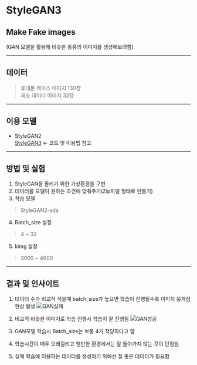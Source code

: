 # StyleGAN3

## Make Fake images  

(GAN 모델을 활용해 비슷한 종류의 이미지를 생성해보려함)  

------------------------------------------------------------------------------------------  
## 데이터  

> 휴대폰 케이스 이미지 130장  
> 제조 데이터 이미지 32장  

------------------------------------------------------------------------------------------  
## 이용 모델  

+ StyleGAN2  
[StyleGAN3](https://github.com/NVlabs/stylegan3) <- 코드 및 이용법 참고

------------------------------------------------------------------------------------------  
## 방법 및 실험  

1. StyleGAN을 돌리기 위한 가상환경을 구현  
2. 데이터를 모델이 원하는 조건에 맞춰주기(Zip파일 형태로 만들기)  
3. 학습 모델  
> StyleGAN2-ada
4. Batch_size 설정  
> 4 ~ 32  
5. kimg 설정  
> 3000 ~ 4000  

------------------------------------------------------------------------------------------  
## 결과 및 인사이트  

1. 데이터 수가 비교적 적을때 batch_size가 높으면 학습이 진행될수록 이미지 뭉개짐 현상 발생
![GAN실패](https://github.com/Taeyoungleee/StyleGAN3/assets/113446739/e426fa84-e035-427a-8dd3-2fe1f4d1f42a)

2. 비교적 비슷한 이미지로 학습 진행시 학습이 잘 진행됨
![GAN성공](https://github.com/Taeyoungleee/StyleGAN3/assets/113446739/174e5d18-33af-4ecf-9558-aad5d7feceb5)

3. GAN모델 학습시 Batch_size는 보통 4가 적당하다고 함
4. 학습시간이 매우 오래걸리고 웬만한 환경에서는 잘 돌아가지 않는 것이 단점임
5. 실제 학습에 이용하는 데이터를 생성하기 위해선 질 좋은 데이터가 필요함
